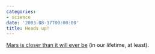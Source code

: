 ```yaml
---
categories:
- science
date: '2003-08-17T00:00:00'
title: Heads up!
---
```



[Mars is closer than it will ever be](http://www.space.com/spacewatch/mars_preview_021108.html) (in our lifetime, at least).
